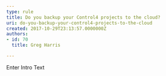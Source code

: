 ```yaml
---
type: rule
title: Do you backup your Control4 projects to the cloud?
uri: do-you-backup-your-control4-projects-to-the-cloud
created: 2017-10-29T23:13:57.0000000Z
authors:
- id: 70
  title: Greg Harris

---
```




<span class='intro'> Enter Intro Text </span>




